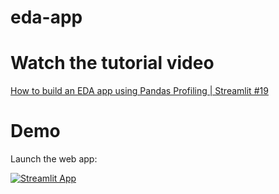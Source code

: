 # eda-app

# Watch the tutorial video

[How to build an EDA app using Pandas Profiling | Streamlit #19](https://youtu.be/p4uohebPuCg)

# Demo

Launch the web app:

[![Streamlit App](https://static.streamlit.io/badges/streamlit_badge_black_white.svg)](https://eda-app-vuqsocbfvmbh7pjugsbbla.streamlit.app/)
